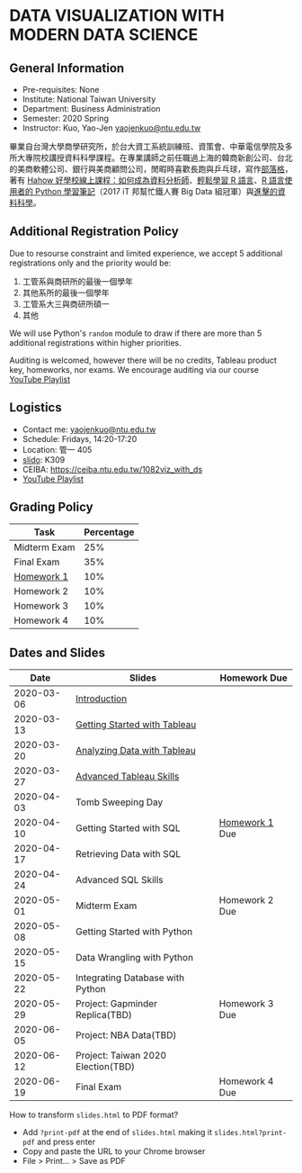 # DATA VISUALIZATION WITH MODERN DATA SCIENCE

## General Information

- Pre-requisites: None
- Institute: National Taiwan University
- Department: Business Administration
- Semester: 2020 Spring
- Instructor: Kuo, Yao-Jen <yaojenkuo@ntu.edu.tw>

畢業自台灣大學商學研究所，於台大資工系統訓練班、資策會、中華電信學院及多所大專院校講授資料科學課程。在專業講師之前任職過上海的韓商新創公司、台北的美商軟體公司、銀行與美商顧問公司，閒暇時喜歡長跑與乒乓球，寫作[部落格](https://medium.com/datainpoint)，著有 [Hahow 好學校線上課程：如何成為資料分析師](https://hahow.in/cr/dajourney)、[輕鬆學習 R 語言](https://www.datainpoint.com/r-essentials/)、[R 語言使用者的 Python 學習筆記](http://ithelp.ithome.com.tw/users/20103511/ironman/1077)（2017 iT 邦幫忙鐵人賽 Big Data 組冠軍）與[進擊的資料科學](https://www.datainpoint.com/data-science-in-action/)。

## Additional Registration Policy

Due to resourse constraint and limited experience, we accept 5 additional registrations only and the priority would be:

1. 工管系與商研所的最後一個學年
2. 其他系所的最後一個學年
3. 工管系大三與商研所碩一
4. 其他

We will use Python's `random` module to draw if there are more than 5 additional registrations within higher priorities.

Auditing is welcomed, however there will be no credits, Tableau product key, homeworks, nor exams. We encourage auditing via our course [YouTube Playlist](https://www.youtube.com/playlist?list=PLEq7iw5uOtuWTH1ffGy0jmoLnYhE8neJi)

## Logistics

- Contact me: <yaojenkuo@ntu.edu.tw>
- Schedule: Fridays, 14:20-17:20
- Location: 管一 405
- [slido](https://www.sli.do/): K309 
- CEIBA: <https://ceiba.ntu.edu.tw/1082viz_with_ds>
- [YouTube Playlist](https://www.youtube.com/playlist?list=PLEq7iw5uOtuWTH1ffGy0jmoLnYhE8neJi)

<!--
- Forum: [Signup at Piazza](https://piazza.com/ntu.edu.tw/spring2020/ba4009)
-->

## Grading Policy

|Task|Percentage|
|----|----------|
|Midterm Exam|25%|
|Final Exam|35%|
|[Homework 1](https://yaojenkuo.io/viz_and_modern_ds_2020_spring/03-advanced-tableau-skills.slides.html#/5)|10%|
|Homework 2|10%|
|Homework 3|10%|
|Homework 4|10%|

## Dates and Slides

|Date|Slides|Homework Due|
|----|------|------------|
|2020-03-06|[Introduction](https://yaojenkuo.io/viz_and_modern_ds_2020_spring/00-introduction.slides.html)||
|2020-03-13|[Getting Started with Tableau](https://yaojenkuo.io/viz_and_modern_ds_2020_spring/01-getting-started-with-tableau.slides.html)||
|2020-03-20|[Analyzing Data with Tableau](https://yaojenkuo.io/viz_and_modern_ds_2020_spring/02-analyzing-data-with-tableau.slides.html)||
|2020-03-27|[Advanced Tableau Skills](https://yaojenkuo.io/viz_and_modern_ds_2020_spring/03-advanced-tableau-skills.slides.html)||
|2020-04-03|Tomb Sweeping Day||
|2020-04-10|Getting Started with SQL|[Homework 1](https://yaojenkuo.io/viz_and_modern_ds_2020_spring/03-advanced-tableau-skills.slides.html#/5) Due|
|2020-04-17|Retrieving Data with SQL||
|2020-04-24|Advanced SQL Skills||
|2020-05-01|Midterm Exam|Homework 2 Due|
|2020-05-08|Getting Started with Python||
|2020-05-15|Data Wrangling with Python||
|2020-05-22|Integrating Database with Python||
|2020-05-29|Project: Gapminder Replica(TBD)|Homework 3 Due|
|2020-06-05|Project: NBA Data(TBD)||
|2020-06-12|Project: Taiwan 2020 Election(TBD)||
|2020-06-19|Final Exam|Homework 4 Due|

How to transform `slides.html` to PDF format?
- Add `?print-pdf` at the end of `slides.html` making it `slides.html?print-pdf` and press enter
- Copy and paste the URL to your Chrome browser
- File > Print... > Save as PDF